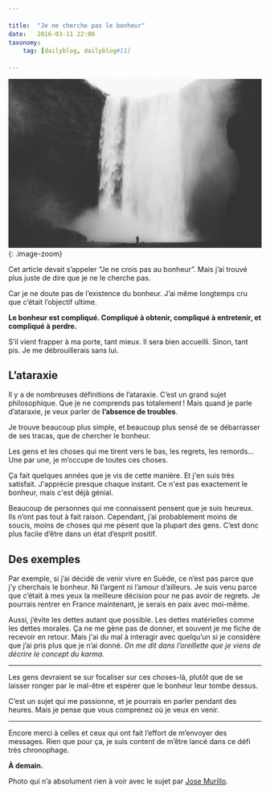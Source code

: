 ```yaml
---

title:  "Je ne cherche pas le bonheur"
date:   2016-03-11 22:00
taxonomy:
    tag: [dailyblog, dailyblog#11]

---
```


![waterfall](/assets/images/waterfall@2x.jpg){: .image-zoom}

Cet article devait s’appeler “Je ne crois pas au bonheur”. Mais j’ai trouvé plus juste de dire que je ne le cherche pas.

Car je ne doute pas de l’existence du bonheur. J’ai même longtemps cru que c’était l’objectif ultime.

**Le bonheur est compliqué. Compliqué à obtenir, compliqué à entretenir, et compliqué à perdre.**

S’il vient frapper à ma porte, tant mieux. Il sera bien accueilli. Sinon, tant pis. Je me débrouillerais sans lui.

## L’ataraxie

Il y a de nombreuses définitions de l’ataraxie. C’est un grand sujet philosophique. Que je ne comprends pas totalement ! Mais quand je parle d’ataraxie, je veux parler de **l’absence de troubles**.

Je trouve beaucoup plus simple, et beaucoup plus sensé de se débarrasser de ses tracas, que de chercher le bonheur.

Les gens et les choses qui me tirent vers le bas, les regrets, les remords… Une par une, je m’occupe de toutes ces choses.

Ça fait quelques années que je vis de cette manière. Et j'en suis très satisfait. J'apprécie presque chaque instant. Ce n'est pas exactement le bonheur, mais c'est déjà génial.

Beaucoup de personnes qui me connaissent pensent que je suis heureux. Ils n’ont pas tout à fait raison. Cependant, j’ai probablement moins de soucis, moins de choses qui me pèsent que la plupart des gens. C’est donc plus facile d’être dans un état d’esprit positif.

## Des exemples

Par exemple, si j’ai décidé de venir vivre en Suède, ce n’est pas parce que j’y cherchais le bonheur. Ni l’argent ni l’amour d’ailleurs. Je suis venu parce que c’était à mes yeux la meilleure décision pour ne pas avoir de regrets. Je pourrais rentrer en France maintenant, je serais en paix avec moi-même.

Aussi, j’évite les dettes autant que possible. Les dettes matérielles comme les dettes morales. Ça ne me gène pas de donner, et souvent je me fiche de recevoir en retour. Mais j'ai du mal à interagir avec quelqu’un si je considère que j’ai pris plus que je n’ai donné. 
*On me dit dans l’oreillette que je viens de décrire le concept du karma.*

____

Les gens devraient se sur focaliser sur ces choses-là, plutôt que de se laisser ronger par le mal-être et espérer que le bonheur leur tombe dessus.

C’est un sujet qui me passionne, et je pourrais en parler pendant des heures. Mais je pense que vous comprenez où je veux en venir.

____

Encore merci à celles et ceux qui ont fait l’effort de m’envoyer des messages. Rien que pour ça, je suis content de m’être lancé dans ce défi très chronophage.

**À demain.**

Photo qui n’a absolument rien à voir avec le sujet par [Jose Murillo](https://unsplash.com/jcmu).

[PS]: <> (Le bonheur, c'est pour les ignorants)